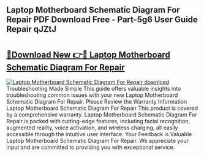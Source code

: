 ## Laptop Motherboard Schematic Diagram For Repair PDF Download Free - Part-5g6 User Guide Repair qJZtJ

# <h2><a href="http://dfjxzij.blite.top/?on=Laptop+Motherboard+Schematic+Diagram+For+Repair">🔗Download New 👉🔴 Laptop Motherboard Schematic Diagram For Repair</a></h2>

[![Laptop Motherboard Schematic Diagram For Repair download](https://i.imgur.com/lujVjoI.png)](http://dfjxzij.blite.top/?on=Laptop+Motherboard+Schematic+Diagram+For+Repair)
Troubleshooting Made Simple This guide offers valuable insights into troubleshooting common issues with your new Laptop Motherboard Schematic Diagram For Repair. Please Review the Warranty Information Laptop Motherboard Schematic Diagram For Repair This product is covered by a comprehensive warranty. Laptop Motherboard Schematic Diagram For Repair is packed with cutting-edge features, including facial recognition, augmented reality, voice activation, and wireless charging, all easily accessible through the intuitive user interface. Your Feedback is Valuable Laptop Motherboard Schematic Diagram For Repair. We appreciate your input and are committed to providing you with exceptional service.
